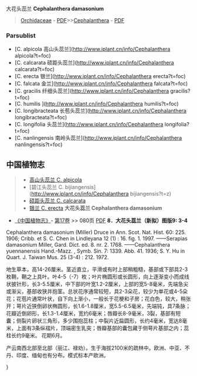 大花头蕊兰 **Cephalanthera damasonium**

> [Orchidaceae](http://www.iplant.cn/info/Orchidaceae?t=foc) - [PDF](http://www.iplant.cn/foc/pdf/Orchidaceae.pdf)>>[Cephalanthera](http://www.iplant.cn/info/Cephalanthera?t=foc) - [PDF](http://www.iplant.cn/foc/pdf/Cephalanthera.pdf)

### Parsublist

* [C.  alpicola  高山头蕊兰](http://www.iplant.cn/info/Cephalanthera alpicola?t=foc)
* [C.  calcarata  硕距头蕊兰](http://www.iplant.cn/info/Cephalanthera calcarata?t=foc)
* [C.  erecta  银兰](http://www.iplant.cn/info/Cephalanthera erecta?t=foc)
* [C.  falcata  金兰](http://www.iplant.cn/info/Cephalanthera falcata?t=foc)
* [C.  gracilis  纤细头蕊兰](http://www.iplant.cn/info/Cephalanthera gracilis?t=foc)
* [C.  humilis  ](http://www.iplant.cn/info/Cephalanthera humilis?t=foc)
* [C.  longibracteata  长苞头蕊兰](http://www.iplant.cn/info/Cephalanthera longibracteata?t=foc)
* [C.  longifolia  头蕊兰](http://www.iplant.cn/info/Cephalanthera longifolia?t=foc)
* [C.  nanlingensis  南岭头蕊兰](http://www.iplant.cn/info/Cephalanthera nanlingensis?t=foc)
## 中国植物志

> * [高山头蕊兰  C.  alpicola](Cephalanthera-alpicola-高山头蕊兰.md)
> * [碧江头蕊兰  C.  bijiangensis](http://www.iplant.cn/info/Cephalanthera bijiangensis?t=z)
> * [硕距头蕊兰  C.  calcarata](Cephalanthera-calcarata-硕距头蕊兰.md)
> * [银兰  C.  erecta](Cephalanthera-erecta-银兰.md)
**大花头蕊兰 Cephalanthera damasonium**

* [《中国植物志》](http://www.iplant.cn/frps)- [第17卷](http://www.iplant.cn/frps/vol/17) >> 080页 [PDF](http://www.iplant.cn/frps/pdf/17/080a.pdf)
**8．大花头蕊兰（新拟）图版9: 3-4**

Cephalanthera damasonium (Miller) Druce in Ann. Scot. Nat. Hist. 60: 225. 1906; Cribb. et S. C. Chen in Lindleyana 12 (1) : 16. fig. 1. 1997. ——Serapias damasonium Miller, Gard. Dict. ed. 8. nr. 2. 1768. ——Cephalanthera yuennanensis Hand.-Mazz. , Symb. Sin. 7: 1339. Abb. 41. 1936; S. Y. Hu in Quart. J. Taiwan Mus. 25 (3-4) : 212. 1972.

地生草本，高14-26厘米。茎近直立，平滑或有时上部稍粗糙，基部或下部具2-3枚鞘，鞘之上具叶。叶4-5（-7）枚；叶片椭圆形或长圆形，向上逐渐变小而成线状披针形，长3-5.5厘米，中下部的叶宽1.2-2厘米，上部的宽5-8毫米，先端急尖或渐尖，基部收狭并抱茎。总状花序通常较短，具2-3朵花，较少为单花或4-5朵花；花苞片通常叶状，自下向上渐小，一般长于花梗和子房；花白色，较大，稍张开；萼片近狭倒卵状椭圆形，长1.6-1.8厘米，宽5.5-6.5毫米，先端钝，具7条脉；花瓣近倒卵形，长1.3-1.4厘米，宽约6毫米；唇瓣长8-9毫米，3裂，基部有短囊；侧裂片卵状三角形，多少围抱蕊柱；中裂片近扁圆形，长约4毫米，宽达8毫米，上面有3条纵褶片，顶端密生乳突；唇瓣基部的囊包藏于侧萼片基部之内；蕊柱长约9毫米。 花期6月。

产云南西北部至北部（丽江、禄劝）。生于海拔2100米的疏林中。欧洲、中亚、不丹、印度、缅甸也有分布。模式标本产欧洲。

}